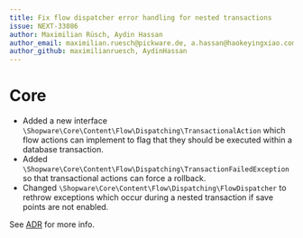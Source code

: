 ```yaml
---
title: Fix flow dispatcher error handling for nested transactions
issue: NEXT-33086
author: Maximilian Rüsch, Aydin Hassan
author_email: maximilian.ruesch@pickware.de, a.hassan@haokeyingxiao.com
author_github: maximilianruesch, AydinHassan
---
```

# Core
* Added a new interface `\Shopware\Core\Content\Flow\Dispatching\TransactionalAction` which flow actions can implement to flag that they should be executed within a database transaction.
* Added `\Shopware\Core\Content\Flow\Dispatching\TransactionFailedException` so that transactional actions can force a rollback. 
* Changed `\Shopware\Core\Content\Flow\Dispatching\FlowDispatcher` to rethrow exceptions which occur during a nested transaction if save points are not enabled.

See [ADR](../../adr/2024-02-11-transactional-flow-actions.md) for more info.
